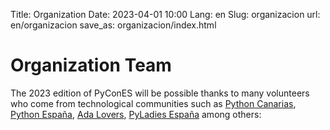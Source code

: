 Title: Organization
Date: 2023-04-01 10:00
Lang: en
Slug: organizacion
url: en/organizacion
save_as: organizacion/index.html


# Organization Team

The 2023 edition of PyConES will be possible thanks to many volunteers who come
from technological communities such as
[Python Canarias](https://pythoncanarias.es/),
[Python España](https://es.python.org/), [Ada Lovers](https://adalovedev.es/), [PyLadies España](https://twitter.com/PyLadiesES) among others:
